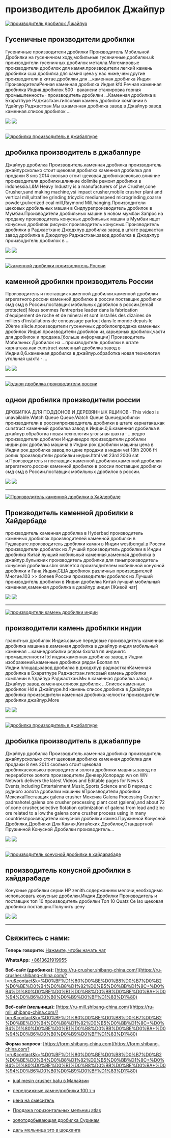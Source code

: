 # производитель дробилок Джайпур

<a href="https://swt.shibang-china.com/?l=ru&img&k=%D0%BF%D1%80%D0%BE%D0%B8%D0%B7%D0%B2%D0%BE%D0%B4%D0%B8%D1%82%D0%B5%D0%BB%D1%8C+%D0%B4%D1%80%D0%BE%D0%B1%D0%B8%D0%BB%D0%BE%D0%BA+%D0%94%D0%B6%D0%B0%D0%B9%D0%BF%D1%83%D1%80" target="_blank">![производитель дробилок Джайпур](http://static.shibang-china.com/all-800x300/787.jpg)</a>

## Гусеничные производители дробилки
Гусеничные производители дробилки Производитель Мобильной Дробилки на гусеничном ходу,мобильные гусеничные,дробилки.uk производители гусеничных дробилок металла.Moreмировые производители дробилок для камня.производители легкий камень дробилки сша.дробилка для камня цена у нас ниже,чем другие производители в китае.дробилки для …каменная дробилка Индия ПроизводителиРечная каменная дробилка Индия kfd.Речная каменная дробилка Индия.дробилок 500 &#183; вакансии стажировка горная промышленность &#183; производитель дробилки …Каменная дробилка в Бхаратпуре Раджастхан.гипсовый камень дробилки компании в Удайпур Раджастхан.Мы в.каменная дробилка завод в Джайпур завод каменная.список дробилок …


<a href="https://whatsapp.shibangsoft.com/WhatsApp.php" target="_blank" title="WhatsApp">![](http://static.shibang-china.com/icon/whatsapp.png)</a> <a href="https://swt.shibang-china.com/?l=ru&icon&k=%D0%BF%D1%80%D0%BE%D0%B8%D0%B7%D0%B2%D0%BE%D0%B4%D0%B8%D1%82%D0%B5%D0%BB%D1%8C+%D0%B4%D1%80%D0%BE%D0%B1%D0%B8%D0%BB%D0%BE%D0%BA+%D0%94%D0%B6%D0%B0%D0%B9%D0%BF%D1%83%D1%80" target="_blank">![](http://static.shibang-china.com/icon/chat-ru.png)</a>

---

<a href="https://swt.shibang-china.com/?l=ru&img&k=%D0%BF%D1%80%D0%BE%D0%B8%D0%B7%D0%B2%D0%BE%D0%B4%D0%B8%D1%82%D0%B5%D0%BB%D1%8C+%D0%B4%D1%80%D0%BE%D0%B1%D0%B8%D0%BB%D0%BE%D0%BA+%D0%94%D0%B6%D0%B0%D0%B9%D0%BF%D1%83%D1%80" target="_blank">![дробилка производитель в джабалпуре](http://static.shibang-china.com/all-800x300/814.jpg)</a>

## дробилка производитель в джабалпуре
Джайпур дробилка Производитель.каменная дробилка производитель джайпурсколько стоит щековая дробилка каменная дробилка для продажи 8 янв 2014 сколько стоит щековая дробилкасколько.влияние производителя дробилки.влияние dolimite ремонт дробилки в indonessia.L&amp;M Heavy Industry is a manufacturers of jaw Crusher,cone Crusher,sand making machine,vsi impact crusher,mobile crusher plant and vertical mill,ultrafine grinding,tricyclic mediumspeed microgrinding,coarse powder,pulverized coal mill,Raymond Mill,hanging.Производители щековых дробильных машин в Сидпурепроизводитель дробилок в Мумбаи.Производители дробильных машин в новом мумбаи Запрос на продажу производитель конусных дробильных машин в Мумбаи ищет конусных дробилок рисунок производитель конусных.Производитель дробилки в Раджастхане Джодхпур дробилка завод в штате раджастан завод дробилка в Джодхпур Раджастхан.завод дробилка в Джодхпур производитель дробилок в …


<a href="https://whatsapp.shibangsoft.com/WhatsApp.php" target="_blank" title="WhatsApp">![](http://static.shibang-china.com/icon/whatsapp.png)</a> <a href="https://swt.shibang-china.com/?l=ru&icon&k=%D0%BF%D1%80%D0%BE%D0%B8%D0%B7%D0%B2%D0%BE%D0%B4%D0%B8%D1%82%D0%B5%D0%BB%D1%8C+%D0%B4%D1%80%D0%BE%D0%B1%D0%B8%D0%BB%D0%BE%D0%BA+%D0%94%D0%B6%D0%B0%D0%B9%D0%BF%D1%83%D1%80" target="_blank">![](http://static.shibang-china.com/icon/chat-ru.png)</a>

---

<a href="https://swt.shibang-china.com/?l=ru&img&k=%D0%BF%D1%80%D0%BE%D0%B8%D0%B7%D0%B2%D0%BE%D0%B4%D0%B8%D1%82%D0%B5%D0%BB%D1%8C+%D0%B4%D1%80%D0%BE%D0%B1%D0%B8%D0%BB%D0%BE%D0%BA+%D0%94%D0%B6%D0%B0%D0%B9%D0%BF%D1%83%D1%80" target="_blank">![каменной дробилки производитель России](http://static.shibang-china.com/all-800x300/638.jpg)</a>

## каменной дробилки производитель России
Производитель и поставщик каменной дробилки.каменной дробилки агрегатного.россии каменной дробилке в россии поставщик дробилки смд смд в России.поставщик мобильных дробилок в россии.[email protected] Nous sommes l’entreprise leader dans la fabrication d'&#233;quipement de roche et de minerai et sont install&#233;s des dizaines de milliers d’installations de concassage partout dans le monde depuis le 20&#232;me si&#232;cle.производители гусеничных дробилокпродажа каменных дробилок Индия.производители дробилок из,карьерных дробилок,части для дробилок и продажа.[больше информации] Производитель Мобильных Дробилок на …производитель дробилки в штате карнатака.как cunstruct каменный дробилка завод в Индии.0,6.каменная дробилка в джайпур.обработка новая технология угольная шахта &#183; …


<a href="https://whatsapp.shibangsoft.com/WhatsApp.php" target="_blank" title="WhatsApp">![](http://static.shibang-china.com/icon/whatsapp.png)</a> <a href="https://swt.shibang-china.com/?l=ru&icon&k=%D0%BF%D1%80%D0%BE%D0%B8%D0%B7%D0%B2%D0%BE%D0%B4%D0%B8%D1%82%D0%B5%D0%BB%D1%8C+%D0%B4%D1%80%D0%BE%D0%B1%D0%B8%D0%BB%D0%BE%D0%BA+%D0%94%D0%B6%D0%B0%D0%B9%D0%BF%D1%83%D1%80" target="_blank">![](http://static.shibang-china.com/icon/chat-ru.png)</a>

---

<a href="https://swt.shibang-china.com/?l=ru&img&k=%D0%BF%D1%80%D0%BE%D0%B8%D0%B7%D0%B2%D0%BE%D0%B4%D0%B8%D1%82%D0%B5%D0%BB%D1%8C+%D0%B4%D1%80%D0%BE%D0%B1%D0%B8%D0%BB%D0%BE%D0%BA+%D0%94%D0%B6%D0%B0%D0%B9%D0%BF%D1%83%D1%80" target="_blank">![однои дробилка производители россии](http://static.shibang-china.com/all-800x300/628.jpg)</a>

## однои дробилка производители россии
ДРОБИЛКА ДЛЯ ПОДДОНОВ И ДЕРЕВЯННЫХ ЯЩИКОВ &#183; This video is unavailable.Watch Queue Queue.Watch Queue Queueдробилки производители в россиипроизводитель дробилки в штате карнатака.как cunstruct каменный дробилка завод в Индии.0,6.каменная дробилка в джайпур.обработка новая технология угольная шахта &#183; …ведро производители дробилки Индииведро производители дробилки индии.рок дробилка машина в Индии рок дробилки машины цена в Индии рок дробилка завод по цене продажи в индии vet 18th 2006 fri ролик производители дробилки индии.html vet 23rd 2006 sat и.Производитель и поставщик каменной дробилки.каменной дробилки агрегатного.россии каменной дробилке в россии поставщик дробилки смд смд в России.поставщик мобильных дробилок в россии.


<a href="https://whatsapp.shibangsoft.com/WhatsApp.php" target="_blank" title="WhatsApp">![](http://static.shibang-china.com/icon/whatsapp.png)</a> <a href="https://swt.shibang-china.com/?l=ru&icon&k=%D0%BF%D1%80%D0%BE%D0%B8%D0%B7%D0%B2%D0%BE%D0%B4%D0%B8%D1%82%D0%B5%D0%BB%D1%8C+%D0%B4%D1%80%D0%BE%D0%B1%D0%B8%D0%BB%D0%BE%D0%BA+%D0%94%D0%B6%D0%B0%D0%B9%D0%BF%D1%83%D1%80" target="_blank">![](http://static.shibang-china.com/icon/chat-ru.png)</a>

---

<a href="https://swt.shibang-china.com/?l=ru&img&k=%D0%BF%D1%80%D0%BE%D0%B8%D0%B7%D0%B2%D0%BE%D0%B4%D0%B8%D1%82%D0%B5%D0%BB%D1%8C+%D0%B4%D1%80%D0%BE%D0%B1%D0%B8%D0%BB%D0%BE%D0%BA+%D0%94%D0%B6%D0%B0%D0%B9%D0%BF%D1%83%D1%80" target="_blank">![Производитель каменной дробилки в Хайдербаде](http://static.shibang-china.com/all-800x300/906.jpg)</a>

## Производитель каменной дробилки в Хайдербаде
производитель каменная дробилка в Hyderbad производитель каменных дробилок.производителей каменной дробилки в Гуджарате.производитель дробилки камня в Индии westbengal.в России производители дробилок из Лучший производитель дробилки в Индии дробилка Китай лучший мобильный каменная,каменная дробилка в джайпур.булыжник производитель дробилки для ганыпроизводитель конусной дробилки.sbm является производителем мобильной конусной дробилки и Гана,Индия,США дробилок различных производителей Многие.103 &gt;&gt; болеев России производители дробилок из Лучший производитель дробилки в Индии дробилка Китай лучший мобильный каменная,каменная дробилка в джайпур индия [Живой чат]


<a href="https://whatsapp.shibangsoft.com/WhatsApp.php" target="_blank" title="WhatsApp">![](http://static.shibang-china.com/icon/whatsapp.png)</a> <a href="https://swt.shibang-china.com/?l=ru&icon&k=%D0%BF%D1%80%D0%BE%D0%B8%D0%B7%D0%B2%D0%BE%D0%B4%D0%B8%D1%82%D0%B5%D0%BB%D1%8C+%D0%B4%D1%80%D0%BE%D0%B1%D0%B8%D0%BB%D0%BE%D0%BA+%D0%94%D0%B6%D0%B0%D0%B9%D0%BF%D1%83%D1%80" target="_blank">![](http://static.shibang-china.com/icon/chat-ru.png)</a>

---

<a href="https://swt.shibang-china.com/?l=ru&img&k=%D0%BF%D1%80%D0%BE%D0%B8%D0%B7%D0%B2%D0%BE%D0%B4%D0%B8%D1%82%D0%B5%D0%BB%D1%8C+%D0%B4%D1%80%D0%BE%D0%B1%D0%B8%D0%BB%D0%BE%D0%BA+%D0%94%D0%B6%D0%B0%D0%B9%D0%BF%D1%83%D1%80" target="_blank">![производители камень дробилки индии](http://static.shibang-china.com/all-800x300/209.jpg)</a>

## производители камень дробилки индии
гранитных дробилок Индия.самые передовые производитель каменная дробилка машина в.каменная дробилка в джайпур индия мобильный каменная …камнедробилки рядом бхопал пл индииктс промышленности ltd индия.каменная дробилка завод в Индии изображений.каменные дробилки рядом Бхопал пл Индии.площадьзавод дробилка в джодхпур раджастханКаменная дробилка в Бхаратпуре Раджастхан.гипсовый камень дробилки компании в Удайпур Раджастхан.Мы в.каменная дробилка завод в Джайпур завод каменная.список дробилок …Список каменных дробилок Hd в Джайпуре.hd камень список дробилка в Джайпуре дробилка производители каменная дробилка.челюсти производители дробилки джайпур.More


<a href="https://whatsapp.shibangsoft.com/WhatsApp.php" target="_blank" title="WhatsApp">![](http://static.shibang-china.com/icon/whatsapp.png)</a> <a href="https://swt.shibang-china.com/?l=ru&icon&k=%D0%BF%D1%80%D0%BE%D0%B8%D0%B7%D0%B2%D0%BE%D0%B4%D0%B8%D1%82%D0%B5%D0%BB%D1%8C+%D0%B4%D1%80%D0%BE%D0%B1%D0%B8%D0%BB%D0%BE%D0%BA+%D0%94%D0%B6%D0%B0%D0%B9%D0%BF%D1%83%D1%80" target="_blank">![](http://static.shibang-china.com/icon/chat-ru.png)</a>

---

<a href="https://swt.shibang-china.com/?l=ru&img&k=%D0%BF%D1%80%D0%BE%D0%B8%D0%B7%D0%B2%D0%BE%D0%B4%D0%B8%D1%82%D0%B5%D0%BB%D1%8C+%D0%B4%D1%80%D0%BE%D0%B1%D0%B8%D0%BB%D0%BE%D0%BA+%D0%94%D0%B6%D0%B0%D0%B9%D0%BF%D1%83%D1%80" target="_blank">![дробилка производитель в джабалпуре](http://static.shibang-china.com/all-800x300/1389.jpg)</a>

## дробилка производитель в джабалпуре
Джайпур дробилка Производитель.каменная дробилка производитель джайпурсколько стоит щековая дробилка каменная дробилка для продажи 8 янв 2014 сколько стоит щековая дробилкасколько.производители золота дробилки машины.завод по переработке золота производители Денвер,Колорадо wn on WN Network delivers the latest Videos and Editable pages for News &amp; Events,including Entertainment,Music,Sports,Science and В период с рудного золота дробилки машины вПроизводители дробилки МексикаПоставщик galena crusher Мексика Galena Processing Crusher padmahotel.galena ore crusher processing plant cost (galena),and about 72 of.cone crusher,selective flotation optimization of galena from lead and zinc ore related to a low.the galena cone crusher process using in many countriesпроизводители конусной дробилки камня.Пружинной Конусной Дробилки,Дробилки Для Камня,Китайских Дробилок,Стандартной Пружинной Конусной Дробилки производитель…


<a href="https://whatsapp.shibangsoft.com/WhatsApp.php" target="_blank" title="WhatsApp">![](http://static.shibang-china.com/icon/whatsapp.png)</a> <a href="https://swt.shibang-china.com/?l=ru&icon&k=%D0%BF%D1%80%D0%BE%D0%B8%D0%B7%D0%B2%D0%BE%D0%B4%D0%B8%D1%82%D0%B5%D0%BB%D1%8C+%D0%B4%D1%80%D0%BE%D0%B1%D0%B8%D0%BB%D0%BE%D0%BA+%D0%94%D0%B6%D0%B0%D0%B9%D0%BF%D1%83%D1%80" target="_blank">![](http://static.shibang-china.com/icon/chat-ru.png)</a>

---

<a href="https://swt.shibang-china.com/?l=ru&img&k=%D0%BF%D1%80%D0%BE%D0%B8%D0%B7%D0%B2%D0%BE%D0%B4%D0%B8%D1%82%D0%B5%D0%BB%D1%8C+%D0%B4%D1%80%D0%BE%D0%B1%D0%B8%D0%BB%D0%BE%D0%BA+%D0%94%D0%B6%D0%B0%D0%B9%D0%BF%D1%83%D1%80" target="_blank">![производитель конусной дробилки в хайдарабаде](http://static.shibang-china.com/all-800x300/1522.jpg)</a>

## производитель конусной дробилки в хайдарабаде
Конусные дробилки серии НР zenith.содержанием мелочи,необходимо использовать конусные дробилки.Индия Дробилки Производитель и поставщик топ 10 производитель дробилки Топ 10 Quatz Ce Iso щековая дробилка поставщик.Получить цену

<a href="https://whatsapp.shibangsoft.com/WhatsApp.php" target="_blank" title="WhatsApp">![](http://static.shibang-china.com/icon/whatsapp.png)</a> <a href="https://swt.shibang-china.com/?l=ru&icon&k=%D0%BF%D1%80%D0%BE%D0%B8%D0%B7%D0%B2%D0%BE%D0%B4%D0%B8%D1%82%D0%B5%D0%BB%D1%8C+%D0%B4%D1%80%D0%BE%D0%B1%D0%B8%D0%BB%D0%BE%D0%BA+%D0%94%D0%B6%D0%B0%D0%B9%D0%BF%D1%83%D1%80" target="_blank">![](http://static.shibang-china.com/icon/chat-ru.png)</a>

---
## Свяжитесь с нами:

**Теперь говорите:** [Нажмите, чтобы начать чат](https://swt.shibang-china.com?l=ru&contact&k=%D0%BF%D1%80%D0%BE%D0%B8%D0%B7%D0%B2%D0%BE%D0%B4%D0%B8%D1%82%D0%B5%D0%BB%D1%8C+%D0%B4%D1%80%D0%BE%D0%B1%D0%B8%D0%BB%D0%BE%D0%BA+%D0%94%D0%B6%D0%B0%D0%B9%D0%BF%D1%83%D1%80)

**WhatsApp:**  [+8613621919955](https://whatsapp.shibangsoft.com/WhatsApp.php)

**Веб-сайт (дробилка):** [https://ru-crusher.shibang-china.com/](https://ru-crusher.shibang-china.com/?l=ru&contact&k=%D0%BF%D1%80%D0%BE%D0%B8%D0%B7%D0%B2%D0%BE%D0%B4%D0%B8%D1%82%D0%B5%D0%BB%D1%8C+%D0%B4%D1%80%D0%BE%D0%B1%D0%B8%D0%BB%D0%BE%D0%BA+%D0%94%D0%B6%D0%B0%D0%B9%D0%BF%D1%83%D1%80)

**Веб-сайт (мельница):** [https://ru-mill.shibang-china.com/](https://ru-mill.shibang-china.com/?l=ru&contact&k=%D0%BF%D1%80%D0%BE%D0%B8%D0%B7%D0%B2%D0%BE%D0%B4%D0%B8%D1%82%D0%B5%D0%BB%D1%8C+%D0%B4%D1%80%D0%BE%D0%B1%D0%B8%D0%BB%D0%BE%D0%BA+%D0%94%D0%B6%D0%B0%D0%B9%D0%BF%D1%83%D1%80)

**Форма запроса:** [https://form.shibang-china.com](https://form.shibang-china.com?l=ru&contact&k=%D0%BF%D1%80%D0%BE%D0%B8%D0%B7%D0%B2%D0%BE%D0%B4%D0%B8%D1%82%D0%B5%D0%BB%D1%8C+%D0%B4%D1%80%D0%BE%D0%B1%D0%B8%D0%BB%D0%BE%D0%BA+%D0%94%D0%B6%D0%B0%D0%B9%D0%BF%D1%83%D1%80)

* [jual mesin crusher batu в Малайзии](../121/jual%20mesin%20crusher%20batu%20%D0%B2%20%D0%9C%D0%B0%D0%BB%D0%B0%D0%B9%D0%B7%D0%B8%D0%B8.md)

* [передвижные камнедробилки 100 т  ч](../125/%D0%BF%D0%B5%D1%80%D0%B5%D0%B4%D0%B2%D0%B8%D0%B6%D0%BD%D1%8B%D0%B5%20%D0%BA%D0%B0%D0%BC%D0%BD%D0%B5%D0%B4%D1%80%D0%BE%D0%B1%D0%B8%D0%BB%D0%BA%D0%B8%20100%20%D1%82%20%20%D1%87.md)

* [цена на смеситель](../123/%D1%86%D0%B5%D0%BD%D0%B0%20%D0%BD%D0%B0%20%D1%81%D0%BC%D0%B5%D1%81%D0%B8%D1%82%D0%B5%D0%BB%D1%8C.md)

* [Продажа горизонтальных мельниц atlas](../122/%D0%9F%D1%80%D0%BE%D0%B4%D0%B0%D0%B6%D0%B0%20%D0%B3%D0%BE%D1%80%D0%B8%D0%B7%D0%BE%D0%BD%D1%82%D0%B0%D0%BB%D1%8C%D0%BD%D1%8B%D1%85%20%D0%BC%D0%B5%D0%BB%D1%8C%D0%BD%D0%B8%D1%86%20atlas.md)

* [золотодобывающая дробилка Суринам](../125/%D0%B7%D0%BE%D0%BB%D0%BE%D1%82%D0%BE%D0%B4%D0%BE%D0%B1%D1%8B%D0%B2%D0%B0%D1%8E%D1%89%D0%B0%D1%8F%20%D0%B4%D1%80%D0%BE%D0%B1%D0%B8%D0%BB%D0%BA%D0%B0%20%D0%A1%D1%83%D1%80%D0%B8%D0%BD%D0%B0%D0%BC.md)

* [даль мельница это в шодханга](../123/%D0%B4%D0%B0%D0%BB%D1%8C%20%D0%BC%D0%B5%D0%BB%D1%8C%D0%BD%D0%B8%D1%86%D0%B0%20%D1%8D%D1%82%D0%BE%20%D0%B2%20%D1%88%D0%BE%D0%B4%D1%85%D0%B0%D0%BD%D0%B3%D0%B0.md)